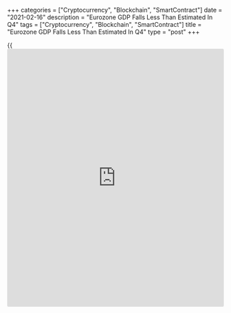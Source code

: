 +++
categories = ["Cryptocurrency", "Blockchain", "SmartContract"]
date = "2021-02-16"
description = "Eurozone GDP Falls Less Than Estimated In Q4"
tags = ["Cryptocurrency", "Blockchain", "SmartContract"]
title = "Eurozone GDP Falls Less Than Estimated In Q4"
type = "post"
+++

{{<iframe id="large-banner" src="https://www.bounty.group/#slide=28.0" width="100%" height="600" scrolling="no" style="border: 0px solid rgb(216, 221, 230); border-radius: 3px;">}}

The euro area [economy][1] contracted at a slightly slower than
initially estimated pace in the fourth quarter amid Covid-19 control
measures, the flash estimate published by Eurostat showed on Tuesday.

Gross domestic product declined 0.6 percent sequentially instead of 0.7
percent estimated previously. The fall reversed a record 12.4 percent
rebound seen in the third quarter.

On a yearly basis, GDP was down 5 percent, bigger than the 4.3 percent
decline in the third quarter but slower than the 5.1 percent drop
estimated on February 2.

In 2020, GDP was down 6.8 percent, which was unchanged from the prior
estimate.

The statistical office revised economic contraction for EU27 to 0.4
percent from 0.5 percent, while the annual rate was confirmed at -4.8
percent.

Further, data showed that euro area employment growth eased to 0.3
percent in the fourth quarter from 1 percent in the third quarter.

Year-on-year, employment was down 2 percent compared to a 2.3 percent
fall in the preceding period.

For comments and feedback [contact](https://www.playgroundfx.com/contact/): editorial@rtt[news](https://www.letsplayfx.com/blog/forex-news-website/).com

[Economic News][1]

 **What parts of the world are seeing the best (and worst) economic
performances lately? Click[here][2] to check out our [Econ Scorecard][2]
and find out! See up-to-the-moment [ranking](https://www.playgroundfx.com/blog/crypto-exchange-ranking/)s for the best and worst
performers in [GDP][3], [unemployment rate][4], [inflation][5] and much
more.**

   1. www.rtt[news](https://www.letsplayfx.com/blog/forex-news-website/).com/Content/EconomicNews.aspx
   2. www.rtt[news](https://www.letsplayfx.com/blog/forex-news-website/).com/economic-scorecard/world-rank/unemployment-rate/highest-performance.aspx
   3. www.rtt[news](https://www.letsplayfx.com/blog/forex-news-website/).com/economic-scorecard/world-rank/GDP/highest-performance.aspx
   4. www.rtt[news](https://www.letsplayfx.com/blog/forex-news-website/).com/economic-scorecard/world-rank/unemployment-rate/lowest-performance.aspx
   5. www.rtt[news](https://www.letsplayfx.com/blog/forex-news-website/).com/economic-scorecard/world-rank/CPI/highest-performance.aspx